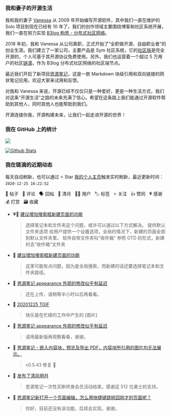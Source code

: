 ### 我和妻子的开源生活

我和我的妻子 [Vanessa](https://github.com/Vanessa219) 从 2009 年开始编写开源软件，其中我们一直在维护的 Solo 项目到现在已经有 10 年了。我们的创作领域主要围绕博客和社区系统开展，我们一直在努力实现 [B3log 构思 - 分布式社区网络](https://ld246.com/article/1546941897596)。

2018 年初，我和 Vanessa 从公司离职，正式开始了“全职做开源、自由职业者”的创业生涯。我们建立了一家公司，主要产品是 Sym 社区系统，它的[社区版](https://github.com/88250/symphony)是完全开源的，个人可基于其开源协议免费使用。另外，我们也运营着一个超过 5 万用户的社区[链滴](https://ld246.com)，作为 B3log 分布式社区网络的社区端节点。

最近我们开启了新项目[思源笔记](https://github.com/siyuan-note/siyuan)，这是一款 Markdown 块级引用和双向链接的网状笔记应用，欢迎大家来试用和反馈。

对我和 Vanessa 来说，开源已经不仅仅只是一种爱好，更是一种生活方式，我们对这条“开源生活”之路的未来充满了信心。希望在这条路上我们能通过开源软件帮助到其他人，同时其他人也能帮助到我们。

开源连接你我，开源构建未来，让我们一起走进开源的世界！

### 我在 GitHub 上的统计

<a title="Hits" target="_blank" href="https://github.com/88250/88250"><img src="https://hits.b3log.org/88250/88250.svg"></a>

[![Github Stats](https://github-readme-stats.vercel.app/api?username=88250&theme=tokyonight&show_icons=true)](https://github.com/88250)

<!--events start -->

### 我在链滴的近期动态

每天自动刷新，也可以通过 ⭐️ Star [我的个人主页](https://github.com/88250/88250)触发实时刷新，最近更新时间：`2020-12-25 16:22:52`

📝 帖子 &nbsp; 💬 评论 &nbsp; 🗣 回帖 &nbsp; 🌙 清月 &nbsp; 👨‍💻 用户 &nbsp; 🏷️ 标签 &nbsp; ⭐️ 关注 &nbsp; 👍 赞同 &nbsp; 💗 感谢 &nbsp; 💰 打赏 &nbsp; 🗃 收藏

* 💗💬 [建议增加搜索框新建页面的功能](https://ld246.com/article/1608866674975/comment/1608872899121#comments)

  > 选择笔记本和文件夹这个问题，或许可以通过以下方式解决。 提供默认文件夹选项 给用户提供一个设置选项，全局的情况下，新建的页面全部到默认文件夹里。 软件自带文件夹叫“收件箱” 参照 GTD 的形式，新建的去“收件箱”文件夹
* 💬 [建议增加搜索框新建页面的功能](https://ld246.com/article/1608866674975/comment/1608867363736#comments)

  > 这里可能有点问题，因为是全局搜索，而新建的话还要选择笔记本和文件夹路径。
* 💬 [思源笔记 appearance 外观的修改似乎有延迟](https://ld246.com/article/1608864745377/comment/1608866556927#comments)

  > 还在上传，请稍等半小时以后再看看。
* 💬 [20201225 TGIF](https://ld246.com/article/1608856547993/comment/1608866070009#comments)

  > 快乐是在忙碌的工作中产生的 [图片]
* 💬 [思源笔记 appearance 外观的修改似乎有延迟](https://ld246.com/article/1608864745377/comment/1608865700429#comments)

  > 请用最新版再观察看看，谢谢。
* 💬 [思源笔记 - 嵌入内容块，预览及导出 PDF，内容块所引用的图片均无法展示。](https://ld246.com/article/1608650228744/comment/1608854053992#comments)

  > v0.5.43 修复 🙏
* 🌙 [发布了清风明月](https://ld246.com/member/88250/breezemoons/1608823563696)

  > 思源笔记一次性买断终身会员活动结束，感谢这 512 位勇士的支持。
* 💬 [思源笔记新打开一个页面编辑，怎么用快捷键跳转回刚才的页面呢？](https://ld246.com/article/1608812614132/comment/1608817571202#comments)

  > 你好，目前还没有该功能，后续会实现，谢谢。


<!--events end -->
